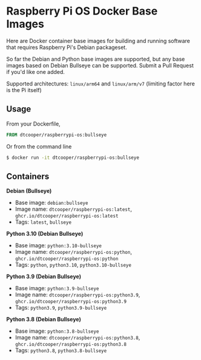 # Raspberry Pi OS Docker Base Images

Here are Docker container base images for building and running software that
requires Raspberry Pi's Debian packageset.

So far the Debian and Python base images are supported, but any base images based
on Debian Bullseye can be supported. Submit a Pull Request if you'd like one added.

Supported architectures: `linux/arm64` and `linux/arm/v7` (limiting factor here
is the Pi itself)

## Usage

From your Dockerfile,

```Dockerfile
FROM dtcooper/raspberrypi-os:bullseye
```

Or from the command line

```bash
$ docker run -it dtcooper/raspberrypi-os:bullseye
```

## Containers

**Debian (Bullseye)**
 * Base image: `debian:bullseye`
 * Image name: `dtcooper/raspberrypi-os:latest`, `ghcr.io/dtcooper/raspberrypi-os:latest`
 * Tags: `latest`, `bullseye`

**Python 3.10 (Debian Bullseye)**
 * Base image: `python:3.10-bullseye`
 * Image name: `dtcooper/raspberrypi-os:python`, `ghcr.io/dtcooper/raspberrypi-os:python`
 * Tags: `python`, `python3.10`, `python3.10-bullseye`

**Python 3.9 (Debian Bullseye)**
 * Base image: `python:3.9-bullseye`
 * Image name: `dtcooper/raspberrypi-os:python3.9`, `ghcr.io/dtcooper/raspberrypi-os:python3.9`
 * Tags: `python3.9`, `python3.9-bullseye`

**Python 3.8 (Debian Bullseye)**
 * Base image: `python:3.8-bullseye`
 * Image name: `dtcooper/raspberrypi-os:python3.8`, `ghcr.io/dtcooper/raspberrypi-os:python3.8`
 * Tags: `python3.8`, `python3.8-bullseye`

